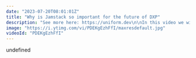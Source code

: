 ```yaml
---
date: "2023-07-20T08:01:01Z"
title: "Why is Jamstack so important for the future of DXP"
description: "See more here: https://uniform.dev\n\nIn this video we will discuss why #Jamstack is so important for the future of DXPs.\n\nNowadays the general consensus is that Jamstack is the way to go. The modern web is origin-less and Jamstack allows us to make that happen.\n\nStatic sites allow for easy scaling. They also score high core web vitals due to extremely fast TTFB and the use of modern web frameworks such as Next and Nuxt. API calls and data mapping happen at build time so at runtime nothing time consuming has to happen.\n\nStill need dynamic stuff for personalization, A/B testing, product catalogs or user logins? Use CDN edge workers or #serverless functions that run on the same CDN instance as the site so they are blazing fast and close to the end user.\n\nFor the business users among you: Highly performant web pages lead to higher conversion rates and better SEO. They also scale without issue during the black Friday peak.\n\nFor the developers among you: Jamstack sites allow developers to choose their stack freely as the end result is a static site. Jamstack sites do not have an opinion of how they are build and where they run. They offer the #powerofchoice for developers."
image: "https://i.ytimg.com/vi/PDEKgEzhFfI/maxresdefault.jpg"
videoId: "PDEKgEzhFfI"
---
```


undefined